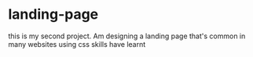 # landing-page
this is my second project.
Am designing a landing page that's common in many websites using css skills have learnt